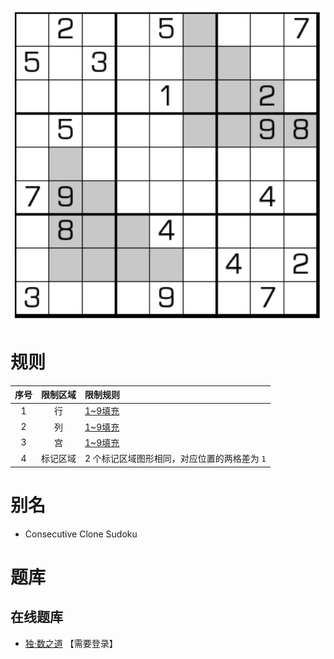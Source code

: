 ![](../../../images/sudoku/连续+重现数独.png)

# 规则
| 序号 | 限制区域 | 限制规则 |
| :---: | :---: | :--- |
| 1 | 行 | [1~9填充] |
| 2 | 列 | [1~9填充] |
| 3 | 宫 | [1~9填充] |
| 4 | 标记区域 | 2 个标记区域图形相同，对应位置的两格差为 `1` |

# 别名
- Consecutive Clone Sudoku

# 题库

## 在线题库
- [独·数之道](http://www.sudokufans.org.cn/lx/game.index.php?type=rp) 【需要登录】

[1~9填充]: ../../../rules.md#1~9填充
[连续]: ../../../rules.md#连续